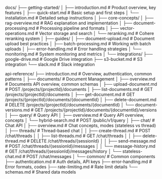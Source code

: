 docs/
├── getting-started/
│   ├── introduction.md              # Product overview, key features
│   ├── quick-start.md              # Basic setup and first steps
│   └── installation.md             # Detailed setup instructions
│
├── core-concepts/
│   ├── rag-overview.md             # RAG explanation and implementation
│   ├── document-processing.md      # Processing pipeline and formats
│   ├── vector-operations.md        # Vector storage and search
│   └── reranking.md               # Cohere reranking system
│
├── guides/
│   ├── document-upload.md          # Document upload best practices
│   ├── batch-processing.md         # Working with batch uploads
│   ├── error-handling.md          # Error handling strategies
│   └── monitoring.md              # System monitoring and metrics
│
└── integrations/
    ├── google-drive.md            # Google Drive integration
    ├── s3-bucket.md              # S3 integration
    └── slack.md                  # Slack integration

api-reference/
├── introduction.md                 # Overview, authentication, common patterns
│
├── documents/                      # Document Management
│   ├── overview.md                # Documents API overview, common schemas
│   ├── upload-document.md         # POST /projects/{projectId}/documents
│   ├── list-documents.md          # GET /projects/{projectId}/documents
│   ├── get-document.md            # GET /projects/{projectId}/documents/{documentId}
│   ├── delete-document.md         # DELETE /projects/{projectId}/documents/{documentId}
│   └── document-versions.md       # GET /projects/{projectId}/documents/{documentId}/versions
│
├── query/                         # Query API
│   ├── overview.md                # Query API overview, concepts
│   └── hybrid-search.md           # POST /public/v1/query
│
├── chat/                          # Chat API
│   ├── overview.md                # Chat concepts, modes (stateless vs thread)
│   ├── threads/                   # Thread-based chat
│   │   ├── create-thread.md      # POST /chat/threads
│   │   ├── list-threads.md       # GET /chat/threads
│   │   ├── delete-thread.md      # DELETE /chat/threads/{sessionId}
│   │   ├── send-message.md       # POST /chat/threads/{sessionId}/messages
│   │   └── message-history.md    # GET /chat/threads/{sessionId}/messages/history
│   └── stateless-chat.md         # POST /chat/messages
│
└── common/                        # Common components
    ├── authentication.md          # Auth details, API keys
    ├── error-handling.md         # Error formats, codes
    ├── rate-limiting.md          # Rate limit details
    └── schemas.md                # Shared data models